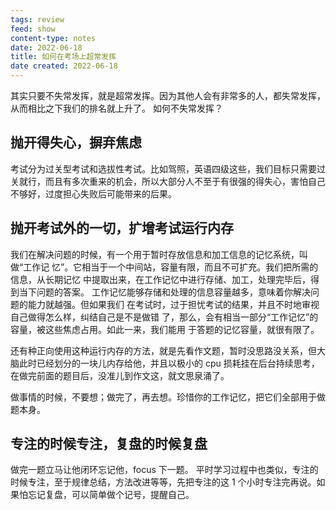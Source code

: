 ```yaml
---
tags: review
feed: show
content-type: notes
date: 2022-06-18
title: 如何在考场上超常发挥
date created: 2022-06-18
---
```

其实只要不失常发挥，就是超常发挥。因为其他人会有非常多的人，都失常发挥，从而相比之下我们的排名就上升了。
如何不失常发挥？

## 抛开得失心，摒弃焦虑

考试分为过关型考试和选拔性考试。比如驾照，英语四级这些，我们目标只需要过关就行，而且有多次重来的机会，所以大部分人不至于有很强的得失心，害怕自己不够好，过度担心失败后可能带来的后果。

## 抛开考试外的一切，扩增考试运行内存

我们在解决问题的时候，有一个用于暂时存放信息和加工信息的记忆系统，叫做“工作记 忆”。它相当于一个中间站，容量有限，而且不可扩充。我们把所需的信息，从长期记忆 中提取出来，在工作记忆中进行存储、加工，处理完毕后，得到当下问题的答案。 工作记忆能够存储和处理的信息容量越多，意味着你解决问题的能力就越强。但如果我们 在考试时，过于担忧考试的结果，并且不时地审视自己做得怎么样，纠结自己是不是做错 了，那么，会有相当一部分“工作记忆”的容量，被这些焦虑占用。如此一来，我们能用 于答题的记忆容量，就很有限了。

还有种正向使用这种运行内存的方法，就是先看作文题，暂时没思路没关系，但大脑此时已经划分的一块儿内存给他，并且以极小的 cpu 损耗挂在后台持续思考，在做完前面的题目后，没准儿到作文这，就文思泉涌了。

做事情的时候，不要想；做完了，再去想。珍惜你的工作记忆，把它们全部用于做 题本身。

## 专注的时候专注，复盘的时候复盘

做完一题立马让他闭环忘记他，focus 下一题。
平时学习过程中也类似，专注的时候专注，至于规律总结，方法改进等等，先把专注的这 1 个小时专注完再说。如果怕忘记复盘，可以简单做个记号，提醒自己。
